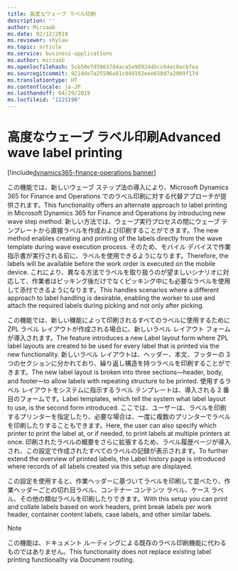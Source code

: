 ```yaml
---
title: 高度なウェーブ ラベル印刷
description: ''
author: Mirzaab
ms.date: 02/12/2019
ms.reviewer: shylaw
ms.topic: article
ms.service: business-applications
ms.author: mirzaab
ms.openlocfilehash: 5cb50efd59637d4aca5e989244bcc64ec0acb7ea
ms.sourcegitcommit: 921dde7a25596a81c049162eee650d7a2009f17d
ms.translationtype: HT
ms.contentlocale: ja-JP
ms.lasthandoff: 04/29/2019
ms.locfileid: "1225190"
---
```

# <a name="advanced-wave-label-printing"></a><span data-ttu-id="34e41-102">高度なウェーブ ラベル印刷</span><span class="sxs-lookup"><span data-stu-id="34e41-102">Advanced wave label printing</span></span>

[!include[dynamics365-finance-operations banner](../includes/dynamics365-finance-operations.md)]

<span data-ttu-id="34e41-103">この機能では、新しいウェーブ ステップ法の導入により、Microsoft Dynamics 365 for Finance and Operations でのラベル印刷に対する代替アプローチが提供されます。</span><span class="sxs-lookup"><span data-stu-id="34e41-103">This functionality offers an alternate approach to label printing in Microsoft Dynamics 365 for Finance and Operations by introducing new wave step method.</span></span> <span data-ttu-id="34e41-104">新しい方法では、ウェーブ実行プロセスの間にウェーブ テンプレートから直接ラベルを作成および印刷することができます。</span><span class="sxs-lookup"><span data-stu-id="34e41-104">The new method enables creating and printing of the labels directly from the wave template during wave execution process.</span></span> <span data-ttu-id="34e41-105">そのため、モバイル デバイスで作業指示書が実行される前に、ラベルを使用できるようになります。</span><span class="sxs-lookup"><span data-stu-id="34e41-105">Therefore, the labels will be available before the work order is executed on the mobile device.</span></span> <span data-ttu-id="34e41-106">これにより、異なる方法でラベルを取り扱うのが望ましいシナリオに対応して、作業者はピッキング後だけでなくピッキング中にも必要なラベルを使用して添付できるようになります。</span><span class="sxs-lookup"><span data-stu-id="34e41-106">This handles scenarios where a different approach to label handling is desirable, enabling the worker to use and attach the required labels during picking and not only after picking.</span></span>

<span data-ttu-id="34e41-107">この機能では、新しい機能によって印刷されるすべてのラベルに使用するために ZPL ラベル レイアウトが作成される場合に、新しいラベル レイアウト フォームが導入されます。</span><span class="sxs-lookup"><span data-stu-id="34e41-107">The feature introduces a new Label layout form where ZPL label layouts are created to be used for every label that is printed via the new functionality.</span></span> <span data-ttu-id="34e41-108">新しいラベル レイアウトは、ヘッダー、本文、フッターの 3 つのセクションに分かれており、繰り返し構造を持つラベルを印刷することができます。</span><span class="sxs-lookup"><span data-stu-id="34e41-108">The new label layout is broken into three sections—header, body, and footer—to allow labels with repeating structure to be printed.</span></span> <span data-ttu-id="34e41-109">使用するラベル レイアウトをシステムに指示するラベル テンプレートは、導入される 2 番目のフォームです。</span><span class="sxs-lookup"><span data-stu-id="34e41-109">Label templates, which tell the system what label layout to use, is the second form introduced.</span></span> <span data-ttu-id="34e41-110">ここでは、ユーザーは、ラベルを印刷するプリンターを指定したり、必要な場合は、一度に複数のプリンターでラベルを印刷したりすることもできます。</span><span class="sxs-lookup"><span data-stu-id="34e41-110">Here, the user can also specify which printer to print the label at, or if needed, to print labels at multiple printers at once.</span></span> <span data-ttu-id="34e41-111">印刷されたラベルの概要をさらに拡張するため、ラベル履歴ページが導入され、この設定で作成されたすべてのラベルの記録が表示されます。</span><span class="sxs-lookup"><span data-stu-id="34e41-111">To further extend the overview of printed labels, the Label history page is introduced where records of all labels created via this setup are displayed.</span></span>

<span data-ttu-id="34e41-112">この設定を使用すると、作業ヘッダーに基づいてラベルを印刷して並べたり、作業ヘッダーごとの切れ目ラベル、コンテナー コンテンツ ラベル、ケース ラベル、その他の類似ラベルを印刷したりできます。</span><span class="sxs-lookup"><span data-stu-id="34e41-112">With this setup you can print and collate labels based on work headers, print break labels per work header, container content labels, case labels, and other similar labels.</span></span>

> [!NOTE]
> <span data-ttu-id="34e41-113">この機能は、ドキュメント ルーティングによる既存のラベル印刷機能に代わるものではありません。</span><span class="sxs-lookup"><span data-stu-id="34e41-113">This functionality does not replace existing label printing functionality via Document routing.</span></span>
